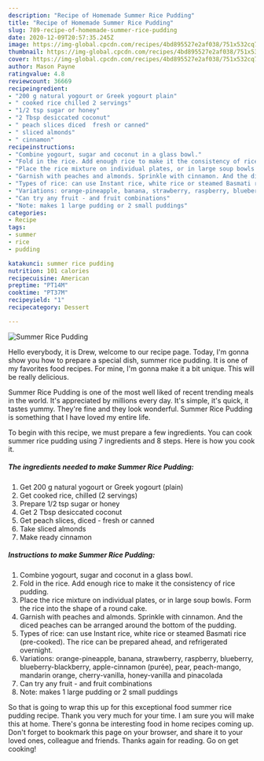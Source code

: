 ```yaml
---
description: "Recipe of Homemade Summer Rice Pudding"
title: "Recipe of Homemade Summer Rice Pudding"
slug: 789-recipe-of-homemade-summer-rice-pudding
date: 2020-12-09T20:57:35.245Z
image: https://img-global.cpcdn.com/recipes/4bd895527e2af038/751x532cq70/summer-rice-pudding-recipe-main-photo.jpg
thumbnail: https://img-global.cpcdn.com/recipes/4bd895527e2af038/751x532cq70/summer-rice-pudding-recipe-main-photo.jpg
cover: https://img-global.cpcdn.com/recipes/4bd895527e2af038/751x532cq70/summer-rice-pudding-recipe-main-photo.jpg
author: Mason Payne
ratingvalue: 4.8
reviewcount: 36669
recipeingredient:
- "200 g natural yogourt or Greek yogourt plain"
- " cooked rice chilled 2 servings"
- "1/2 tsp sugar or honey"
- "2 Tbsp desiccated coconut"
- " peach slices diced  fresh or canned"
- " sliced almonds"
- " cinnamon"
recipeinstructions:
- "Combine yogourt, sugar and coconut in a glass bowl."
- "Fold in the rice. Add enough rice to make it the consistency of rice pudding."
- "Place the rice mixture on individual plates, or in large soup bowls. Form the rice into the shape of a round cake."
- "Garnish with peaches and almonds. Sprinkle with cinnamon. And the diced peaches can be arranged around the bottom of the pudding."
- "Types of rice: can use Instant rice, white rice or steamed Basmati rice (pre-cooked). The rice can be prepared ahead, and refrigerated overnight."
- "Variations: orange-pineapple, banana, strawberry, raspberry, blueberry, blueberry-blackberry, apple-cinnamon (purée), pear, peach-mango, mandarin orange, cherry-vanilla, honey-vanilla and pinacolada"
- "Can try any fruit - and fruit combinations"
- "Note: makes 1 large pudding or 2 small puddings"
categories:
- Recipe
tags:
- summer
- rice
- pudding

katakunci: summer rice pudding 
nutrition: 101 calories
recipecuisine: American
preptime: "PT14M"
cooktime: "PT37M"
recipeyield: "1"
recipecategory: Dessert

---
```



![Summer Rice Pudding](https://img-global.cpcdn.com/recipes/4bd895527e2af038/751x532cq70/summer-rice-pudding-recipe-main-photo.jpg)

Hello everybody, it is Drew, welcome to our recipe page. Today, I'm gonna show you how to prepare a special dish, summer rice pudding. It is one of my favorites food recipes. For mine, I'm gonna make it a bit unique. This will be really delicious.



Summer Rice Pudding is one of the most well liked of recent trending meals in the world. It's appreciated by millions every day. It's simple, it's quick, it tastes yummy. They're fine and they look wonderful. Summer Rice Pudding is something that I have loved my entire life.


To begin with this recipe, we must prepare a few ingredients. You can cook summer rice pudding using 7 ingredients and 8 steps. Here is how you cook it.

<!--inarticleads1-->

##### The ingredients needed to make Summer Rice Pudding:

1. Get 200 g natural yogourt or Greek yogourt (plain)
1. Get  cooked rice, chilled (2 servings)
1. Prepare 1/2 tsp sugar or honey
1. Get 2 Tbsp desiccated coconut
1. Get  peach slices, diced - fresh or canned
1. Take  sliced almonds
1. Make ready  cinnamon




<!--inarticleads2-->

##### Instructions to make Summer Rice Pudding:

1. Combine yogourt, sugar and coconut in a glass bowl.
1. Fold in the rice. Add enough rice to make it the consistency of rice pudding.
1. Place the rice mixture on individual plates, or in large soup bowls. Form the rice into the shape of a round cake.
1. Garnish with peaches and almonds. Sprinkle with cinnamon. And the diced peaches can be arranged around the bottom of the pudding.
1. Types of rice: can use Instant rice, white rice or steamed Basmati rice (pre-cooked). The rice can be prepared ahead, and refrigerated overnight.
1. Variations: orange-pineapple, banana, strawberry, raspberry, blueberry, blueberry-blackberry, apple-cinnamon (purée), pear, peach-mango, mandarin orange, cherry-vanilla, honey-vanilla and pinacolada
1. Can try any fruit - and fruit combinations
1. Note: makes 1 large pudding or 2 small puddings




So that is going to wrap this up for this exceptional food summer rice pudding recipe. Thank you very much for your time. I am sure you will make this at home. There's gonna be interesting food in home recipes coming up. Don't forget to bookmark this page on your browser, and share it to your loved ones, colleague and friends. Thanks again for reading. Go on get cooking!
